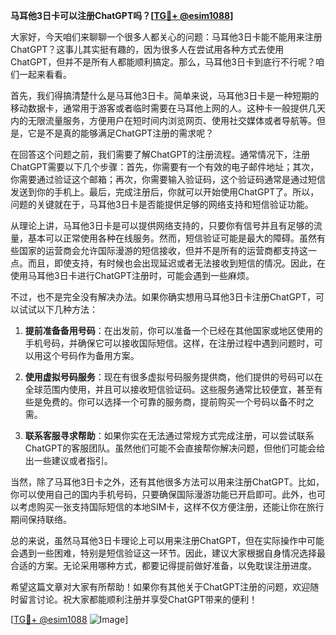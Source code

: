**马耳他3日卡可以注册ChatGPT吗？[[TG💪+ @esim1088](https://t.me/s/esim1088)]**

大家好，今天咱们来聊聊一个很多人都关心的问题：马耳他3日卡能不能用来注册ChatGPT？这事儿其实挺有趣的，因为很多人在尝试用各种方式去使用ChatGPT，但并不是所有人都能顺利搞定。那么，马耳他3日卡到底行不行呢？咱们一起来看看。

首先，我们得搞清楚什么是马耳他3日卡。简单来说，马耳他3日卡是一种短期的移动数据卡，通常用于游客或者临时需要在马耳他上网的人。这种卡一般提供几天内的无限流量服务，方便用户在短时间内浏览网页、使用社交媒体或者导航等。但是，它是不是真的能够满足ChatGPT注册的需求呢？

在回答这个问题之前，我们需要了解ChatGPT的注册流程。通常情况下，注册ChatGPT需要以下几个步骤：首先，你需要有一个有效的电子邮件地址；其次，你需要通过验证这个邮箱；再次，你需要输入验证码，这个验证码通常是通过短信发送到你的手机上。最后，完成注册后，你就可以开始使用ChatGPT了。所以，问题的关键就在于，马耳他3日卡是否能提供足够的网络支持和短信验证功能。

从理论上讲，马耳他3日卡是可以提供网络支持的，只要你有信号并且有足够的流量，基本可以正常使用各种在线服务。然而，短信验证可能是最大的障碍。虽然有些国家的运营商会允许国际漫游的短信接收，但并不是所有的运营商都支持这一点。而且，即使支持，有时候也会出现延迟或者无法接收到短信的情况。因此，在使用马耳他3日卡进行ChatGPT注册时，可能会遇到一些麻烦。

不过，也不是完全没有解决办法。如果你确实想用马耳他3日卡注册ChatGPT，可以试试以下几种方法：

1. **提前准备备用号码**：在出发前，你可以准备一个已经在其他国家或地区使用的手机号码，并确保它可以接收国际短信。这样，在注册过程中遇到问题时，可以用这个号码作为备用方案。

2. **使用虚拟号码服务**：现在有很多虚拟号码服务提供商，他们提供的号码可以在全球范围内使用，并且可以接收短信验证码。这些服务通常比较便宜，甚至有些是免费的。你可以选择一个可靠的服务商，提前购买一个号码以备不时之需。

3. **联系客服寻求帮助**：如果你实在无法通过常规方式完成注册，可以尝试联系ChatGPT的客服团队。虽然他们可能不会直接帮你解决问题，但他们可能会给出一些建议或者指引。

当然，除了马耳他3日卡之外，还有其他很多方法可以用来注册ChatGPT。比如，你可以使用自己的国内手机号码，只要确保国际漫游功能已开启即可。此外，也可以考虑购买一张支持国际短信的本地SIM卡，这样不仅方便注册，还能让你在旅行期间保持联络。

总的来说，虽然马耳他3日卡理论上可以用来注册ChatGPT，但在实际操作中可能会遇到一些困难，特别是短信验证这一环节。因此，建议大家根据自身情况选择最合适的方案。无论采用哪种方式，都要记得提前做好准备，以免耽误注册进度。

希望这篇文章对大家有所帮助！如果你有其他关于ChatGPT注册的问题，欢迎随时留言讨论。祝大家都能顺利注册并享受ChatGPT带来的便利！

[[TG💪+ @esim1088](https://t.me/s/esim1088) ![Image](https://i.postimg.cc/4NQfJmqS/Snipaste-2025-05-13-00-14-12.png)]